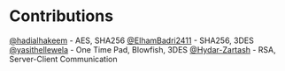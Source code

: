# Contributions

[@hadialhakeem](https://github.com/hadialhakeem) - AES, SHA256
[@ElhamBadri2411](https://github.com/ElhamBadri2411) - SHA256, 3DES
[@yasithellewela](https://github.com/yasithellewela) - One Time Pad, Blowfish, 3DES
[@Hydar-Zartash](https://github.com/Hydar-Zartash) - RSA, Server-Client Communication
